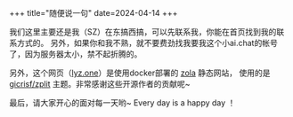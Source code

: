 +++
title="随便说一句"
date=2024-04-14
+++

我们这里主要还是我（SZ）在东搞西搞，可以先联系我，你能在首页找到我的联系方式的。
另外，如果你和我不熟，就不要费劲找我要我这个小ai.chat的帐号了，因为服务器太小，禁不起折腾的。

另外，这个网页（[lyz.one](https://lyz.one)）是使用docker部署的 [zola](https://www.getzola.org/) 静态网站，
使用的是 [gicrisf/zplit](https://github.com/gicrisf/zplit) 主题。非常感谢这些开源作者的贡献呢~

最后，请大家开心的面对每一天哟~ Every day is a happy day ！